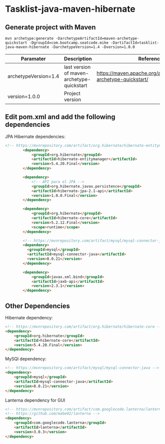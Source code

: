 # Tasklist-java-maven-hibernate

## Generate project with Maven

```code
mvn archetype:generate -DarchetypeArtifactId=maven-archetype-quickstart -DgroupId=com.bootcamp.seatcode.mike -DartifactId=tasklist-java-maven-hibernate -DarchetypeVersion=1.4 -Dversion=1.0.0
```

|       Paramater      |    Description | Reference |
|----------------------|--------------------------------------------|-------------------------------------------------------------------|
| archetypeVersion=1.4 | last version of maven-archetype-quickstart | <https://maven.apache.org/archetypes/maven-archetype-quickstart/> |
| version=1.0.0        | Project version | |

## Edit pom.xml and add the following dependencies

JPA Hibernate dependencies:
```html
<!-- https://mvnrepository.com/artifact/org.hibernate/hibernate-entitymanager -->
        <dependency>
            <groupId>org.hibernate</groupId>
            <artifactId>hibernate-entitymanager</artifactId>
            <version>5.4.20.Final</version>
        </dependency>

        <dependency>
            <!-- API para el JPA -->
            <groupId>org.hibernate.javax.persistence</groupId>
            <artifactId>hibernate-jpa-2.1-api</artifactId>
            <version>1.0.0.Final</version>
        </dependency>

        <dependency>
            <groupId>org.hibernate</groupId>
            <artifactId>hibernate-core</artifactId>
            <version>5.2.12.Final</version>
            <scope>runtime</scope>
        </dependency>

        <!-- https://mvnrepository.com/artifact/mysql/mysql-connector-java -->
        <dependency>
          <groupId>mysql</groupId>
          <artifactId>mysql-connector-java</artifactId>
          <version>8.0.21</version>
        </dependency>

        <dependency>
            <groupId>javax.xml.bind</groupId>
            <artifactId>jaxb-api</artifactId>
            <version>2.3.1</version>
        </dependency>
```


## Other Dependencies

Hibernate dependency:

```html
<!-- https://mvnrepository.com/artifact/org.hibernate/hibernate-core -->
<dependency>
    <groupId>org.hibernate</groupId>
    <artifactId>hibernate-core</artifactId>
    <version>5.4.20.Final</version>
</dependency>

```

MySQl dependency:

```html
<!-- https://mvnrepository.com/artifact/mysql/mysql-connector-java -->
<dependency>
    <groupId>mysql</groupId>
    <artifactId>mysql-connector-java</artifactId>
    <version>8.0.21</version>
</dependency>
```

Lanterna dependency for GUI

```html
<!-- https://mvnrepository.com/artifact/com.googlecode.lanterna/lanterna -->
<!-- https://github.com/mabe02/lanterna -->
<dependency>
    <groupId>com.googlecode.lanterna</groupId>
    <artifactId>lanterna</artifactId>
    <version>3.0.3</version>
</dependency>
```

